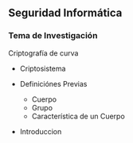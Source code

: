 ## Seguridad Informática

### Tema de Investigación

Criptografía de curva

* Criptosistema

* Definiciónes Previas
  - Cuerpo
  - Grupo
  - Característica de un Cuerpo

* Introduccion
